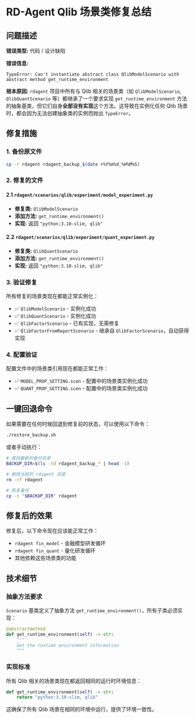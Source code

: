 # RD-Agent Qlib 场景类修复总结

## 问题描述

**错误类型:** 代码 / 设计缺陷

**错误信息:**
```
TypeError: Can't instantiate abstract class QlibModelScenario with abstract method get_runtime_environment
```

**根本原因:** 
`rdagent` 项目中所有与 Qlib 相关的场景类（如 `QlibModelScenario`, `QlibQuantScenario` 等）都继承了一个要求实现 `get_runtime_environment` 方法的抽象基类，但它们自身**全部没有实现**这个方法。这导致在实例化任何 Qlib 场景时，都会因为无法创建抽象类的实例而抛出 `TypeError`。

## 修复措施

### 1. 备份原文件
```bash
cp -r rdagent rdagent_backup_$(date +%Y%m%d_%H%M%S)
```

### 2. 修复的文件

#### 2.1 `rdagent/scenarios/qlib/experiment/model_experiment.py`
- **修复类:** `QlibModelScenario`
- **添加方法:** `get_runtime_environment()`
- **实现:** 返回 `"python:3.10-slim, qlib"`

#### 2.2 `rdagent/scenarios/qlib/experiment/quant_experiment.py`
- **修复类:** `QlibQuantScenario`
- **添加方法:** `get_runtime_environment()`
- **实现:** 返回 `"python:3.10-slim, qlib"`

### 3. 验证修复

所有修复的场景类现在都能正常实例化：
- ✅ `QlibModelScenario` - 实例化成功
- ✅ `QlibQuantScenario` - 实例化成功  
- ✅ `QlibFactorScenario` - 已有实现，无需修复
- ✅ `QlibFactorFromReportScenario` - 继承自 `QlibFactorScenario`，自动获得实现

### 4. 配置验证

配置文件中的场景类引用现在都能正常工作：
- ✅ `MODEL_PROP_SETTING.scen` - 配置中的场景类实例化成功
- ✅ `QUANT_PROP_SETTING.scen` - 配置中的场景类实例化成功

## 一键回退命令

如果需要在任何时候回退到修复前的状态，可以使用以下命令：

```bash
./restore_backup.sh
```

或者手动执行：

```bash
# 查找最新的备份目录
BACKUP_DIR=$(ls -td rdagent_backup_* | head -1)

# 删除当前的 rdagent 目录
rm -rf rdagent

# 恢复备份
cp -r "$BACKUP_DIR" rdagent
```

## 修复后的效果

修复后，以下命令现在应该能正常工作：
- `rdagent fin_model` - 金融模型研发循环
- `rdagent fin_quant` - 量化研发循环
- 其他依赖这些场景类的功能

## 技术细节

### 抽象方法要求
`Scenario` 基类定义了抽象方法 `get_runtime_environment()`，所有子类必须实现：

```python
@abstractmethod
def get_runtime_environment(self) -> str:
    """
    Get the runtime environment information
    """
```

### 实现标准
所有 Qlib 相关的场景类现在都返回相同的运行时环境信息：
```python
def get_runtime_environment(self) -> str:
    return "python:3.10-slim, qlib"
```

这确保了所有 Qlib 场景在相同的环境中运行，提供了环境一致性。 